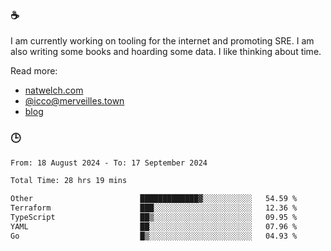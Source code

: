 ### ☕

I am currently working on tooling for the internet and promoting SRE. I am also writing some books and hoarding some data. I like thinking about time. 

Read more:

 - [natwelch.com](https://natwelch.com)
 - [@icco@merveilles.town](https://merveilles.town/@icco)
 - [blog](https://writing.natwelch.com)

### 🕒

<!--START_SECTION:waka-->

```txt
From: 18 August 2024 - To: 17 September 2024

Total Time: 28 hrs 19 mins

Other                        █████████████▓░░░░░░░░░░░   54.59 %
Terraform                    ███░░░░░░░░░░░░░░░░░░░░░░   12.36 %
TypeScript                   ██▒░░░░░░░░░░░░░░░░░░░░░░   09.95 %
YAML                         ██░░░░░░░░░░░░░░░░░░░░░░░   07.96 %
Go                           █▒░░░░░░░░░░░░░░░░░░░░░░░   04.93 %
```

<!--END_SECTION:waka-->
